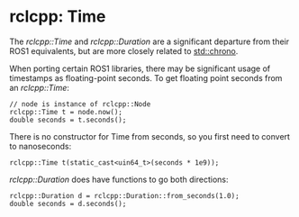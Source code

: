 # rclcpp: Time

The _rclcpp::Time_ and _rclcpp::Duration_ are a significant departure from
their ROS1 equivalents, but are more closely related to
[std::chrono](https://en.cppreference.com/w/cpp/chrono).

When porting certain ROS1 libraries, there may be significant usage of
timestamps as floating-point seconds. To get floating point seconds from
an _rclcpp::Time_:

```
// node is instance of rclcpp::Node
rclcpp::Time t = node.now();
double seconds = t.seconds();
```

There is no constructor for Time from seconds, so you first need to convert
to nanoseconds:

```
rclcpp::Time t(static_cast<uin64_t>(seconds * 1e9));
```

_rclcpp::Duration_ does have functions to go both directions:

```
rclcpp::Duration d = rclcpp::Duration::from_seconds(1.0);
double seconds = d.seconds();
```

